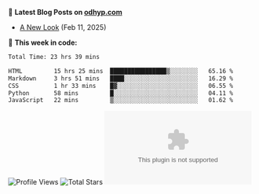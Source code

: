 📖 **Latest Blog Posts on [odhyp.com][website-url]**

<!-- BLOG-POST-LIST:START -->
- [A New Look](https://odhyp.com/blog/a-new-look/) (Feb 11, 2025)

<!-- BLOG-POST-LIST:END -->

📆 **This week in code:**

<!--START_SECTION:waka-->

```bash
Total Time: 23 hrs 39 mins

HTML         15 hrs 25 mins  ████████████████▒░░░░░░░░   65.16 %
Markdown     3 hrs 51 mins   ████░░░░░░░░░░░░░░░░░░░░░   16.29 %
CSS          1 hr 33 mins    █▓░░░░░░░░░░░░░░░░░░░░░░░   06.55 %
Python       58 mins         █░░░░░░░░░░░░░░░░░░░░░░░░   04.11 %
JavaScript   22 mins         ▒░░░░░░░░░░░░░░░░░░░░░░░░   01.62 %
```

<!--END_SECTION:waka-->

![Profile Views][view-shield]
![Total Stars][stars-shield]
[![Comments][comments-shield]][comments-url]

<!-- LINKS & IMAGES -->
[website-url]: https://odhyp.com/blog
[view-shield]: https://komarev.com/ghpvc/?username=odhyp&color=00bba7&style=for-the-badge&abbreviated=true
[stars-shield]: https://img.shields.io/github/stars/odhyp?style=for-the-badge&label=total%20stars&color=00bba7
[comments-shield]: https://img.shields.io/github/discussions/odhyp/odhyp.com?style=for-the-badge&label=comments&color=00bba7
[comments-url]: https://github.com/odhyp/odhyp.com/discussions
